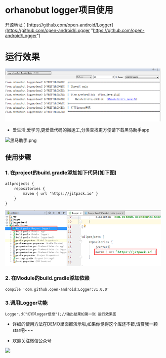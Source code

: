 # orhanobut logger项目使用

开源地址：[https://github.com/open-android/Logger](https://github.com/open-android/Logger "https://github.com/open-android/Logger")

# 运行效果

![](screenshot.png)

* 爱生活,爱学习,更爱做代码的搬运工,分类查找更方便请下载黑马助手app


![黑马助手.png](http://upload-images.jianshu.io/upload_images/4037105-f777f1214328dcc4.png?imageMogr2/auto-orient/strip%7CimageView2/2/w/1240)

## 使用步骤

### 1. 在project的build.gradle添加如下代码(如下图)

	allprojects {
	    repositories {
	        maven { url "https://jitpack.io" }
	    }
	}

![](screenshot2.png)

### 2. 在Module的build.gradle添加依赖

    compile 'com.github.open-android:Logger:v1.0.0'


### 3.调用Logger功能

	Logger.d("打印logger信息");//输出结果如第一张 运行效果图

	

* 详细的使用方法在DEMO里面都演示啦,如果你觉得这个库还不错,请赏我一颗star吧~~~

* 欢迎关注微信公众号

![](http://upload-images.jianshu.io/upload_images/4037105-8f737b5104dd0b5d.png?imageMogr2/auto-orient/strip%7CimageView2/2/w/1240)
	
